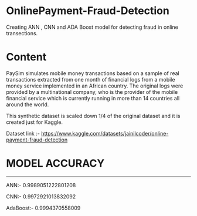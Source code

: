 # OnlinePayment-Fraud-Detection
Creating ANN , CNN and ADA Boost model for detecting fraud in online transections.


# Content

PaySim simulates mobile money transactions based on a sample of real transactions extracted from one month of financial logs from a mobile money service implemented in an African country. The original logs were provided by a multinational company, who is the provider of the mobile financial service which is currently running in more than 14 countries all around the world.

This synthetic dataset is scaled down 1/4 of the original dataset and it is created just for Kaggle.

Dataset link :- https://www.kaggle.com/datasets/jainilcoder/online-payment-fraud-detection


# MODEL ACCURACY

---------------------------

ANN:- 0.9989051222801208

CNN:- 0.9972921013832092

AdaBoost:- 0.9994370558009
